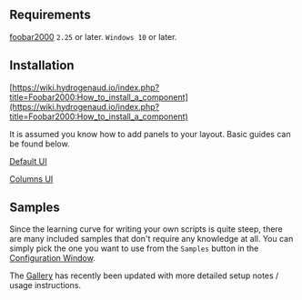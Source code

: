 ## Requirements
[foobar2000](https://www.foobar2000.org/) `2.25` or later. `Windows 10` or later.

## Installation
[https://wiki.hydrogenaud.io/index.php?title=Foobar2000:How_to_install_a_component](https://wiki.hydrogenaud.io/index.php?title=Foobar2000:How_to_install_a_component)

It is assumed you know how to add panels to your layout. Basic guides
can be found below.

[Default UI](http://wiki.hydrogenaud.io/index.php?title=Foobar2000:Layout_Editing_Mode)

[Columns UI](https://wiki.yuo.be/columns_ui:config:layout)

## Samples
Since the learning curve for writing your own scripts is quite steep, there
are many included samples that don't require any knowledge at all. You
can simply pick the one you want to use from the `Samples` button in
the [Configuration Window](configuration-window.md).

The [Gallery](../gallery/index.md) has recently been updated with more detailed
setup notes / usage instructions.
